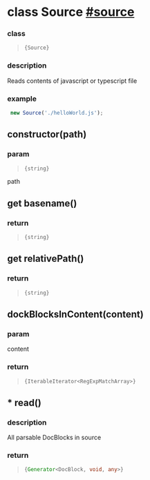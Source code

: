 
# class Source [#source](../core/Source.js)


### class 
> ```ts
> {Source}
> ```



### description 
Reads contents of javascript or typescript file

### example 
 ```js
  new Source('./helloWorld.js');
  ```
## constructor(path)



### param 
> ```ts
> {string}
> ```

 path
## get basename()



### return 
> ```ts
> {string}
> ```


## get relativePath()



### return 
> ```ts
> {string}
> ```


## dockBlocksInContent(content)



### param 
content

### return 
> ```ts
> {IterableIterator<RegExpMatchArray>}
> ```


## * read()



### description 
All parsable DocBlocks in source

### return 
> ```ts
> {Generator<DocBlock, void, any>}
> ```

